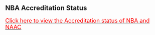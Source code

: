 <div align="left" class="contentDiv">
<h2>NBA Accreditation Status </h2>
<a href="accr.pdf"><font color="red" size="4">Click here to view the Accreditation status of NBA and NAAC </font></a>
</div>
